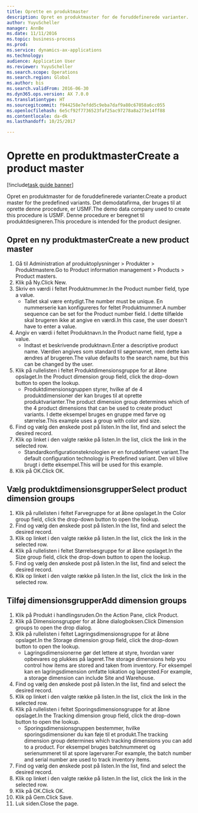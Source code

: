 ```yaml
--- 
title: Oprette en produktmaster
description: Opret en produktmaster for de foruddefinerede varianter.
author: YuyuScheller
manager: AnnBe
ms.date: 11/11/2016
ms.topic: business-process
ms.prod: 
ms.service: dynamics-ax-applications
ms.technology: 
audience: Application User
ms.reviewer: YuyuScheller
ms.search.scope: Operations
ms.search.region: Global
ms.author: bis
ms.search.validFrom: 2016-06-30
ms.dyn365.ops.version: AX 7.0.0
ms.translationtype: HT
ms.sourcegitcommit: f944258e7efdd5c9eba7daf9a80c67058a6cc055
ms.openlocfilehash: 6e5cf92f7736523faf25ac97278a8a273e14ff88
ms.contentlocale: da-dk
ms.lasthandoff: 10/25/2017

---
```

# <a name="create-a-product-master"></a><span data-ttu-id="df40a-103">Oprette en produktmaster</span><span class="sxs-lookup"><span data-stu-id="df40a-103">Create a product master</span></span>

[!include[task guide banner](../../includes/task-guide-banner.md)]

<span data-ttu-id="df40a-104">Opret en produktmaster for de foruddefinerede varianter.</span><span class="sxs-lookup"><span data-stu-id="df40a-104">Create a product master for the predefined variants.</span></span> <span data-ttu-id="df40a-105">Det demodatafirma, der bruges til at oprette denne procedure, er USMF.</span><span class="sxs-lookup"><span data-stu-id="df40a-105">The demo data company used to create this procedure is USMF.</span></span> <span data-ttu-id="df40a-106">Denne procedure er beregnet til produktdesigneren.</span><span class="sxs-lookup"><span data-stu-id="df40a-106">This procedure is intended for the product designer.</span></span>


## <a name="create-a-new-product-master"></a><span data-ttu-id="df40a-107">Opret en ny produktmaster</span><span class="sxs-lookup"><span data-stu-id="df40a-107">Create a new product master</span></span>
1. <span data-ttu-id="df40a-108">Gå til Administration af produktoplysninger > Produkter > Produktmastere.</span><span class="sxs-lookup"><span data-stu-id="df40a-108">Go to Product information management > Products > Product masters.</span></span>
2. <span data-ttu-id="df40a-109">Klik på Ny.</span><span class="sxs-lookup"><span data-stu-id="df40a-109">Click New.</span></span>
3. <span data-ttu-id="df40a-110">Skriv en værdi i feltet Produktnummer.</span><span class="sxs-lookup"><span data-stu-id="df40a-110">In the Product number field, type a value.</span></span>
    * <span data-ttu-id="df40a-111">Tallet skal være entydigt.</span><span class="sxs-lookup"><span data-stu-id="df40a-111">The number must be unique.</span></span> <span data-ttu-id="df40a-112">En nummerserie kan konfigureres for feltet Produktnummer.</span><span class="sxs-lookup"><span data-stu-id="df40a-112">A number sequence can be set for the Product number field.</span></span> <span data-ttu-id="df40a-113">I dette tilfælde skal brugeren ikke at angive en værdi.</span><span class="sxs-lookup"><span data-stu-id="df40a-113">In this case, the user doesn't have to enter a value.</span></span>  
4. <span data-ttu-id="df40a-114">Angiv en værdi i feltet Produktnavn.</span><span class="sxs-lookup"><span data-stu-id="df40a-114">In the Product name field, type a value.</span></span>
    * <span data-ttu-id="df40a-115">Indtast et beskrivende produktnavn.</span><span class="sxs-lookup"><span data-stu-id="df40a-115">Enter a descriptive product name.</span></span> <span data-ttu-id="df40a-116">Værdien angives som standard til søgenavnet, men dette kan ændres af brugeren.</span><span class="sxs-lookup"><span data-stu-id="df40a-116">The value defaults to the search name, but this can be changed by the user.</span></span>  
5. <span data-ttu-id="df40a-117">Klik på rullelisten i feltet Produktdimensionsgruppe for at åbne opslaget.</span><span class="sxs-lookup"><span data-stu-id="df40a-117">In the Product dimension group field, click the drop-down button to open the lookup.</span></span>
    * <span data-ttu-id="df40a-118">Produktdimensionsgruppen styrer, hvilke af de 4 produktdimensioner der kan bruges til at oprette produktvarianter.</span><span class="sxs-lookup"><span data-stu-id="df40a-118">The product dimension group determines which of the 4 product dimensions that can be used to create product variants.</span></span> <span data-ttu-id="df40a-119">I dette eksempel bruges en gruppe med farve og størrelse.</span><span class="sxs-lookup"><span data-stu-id="df40a-119">This example uses a group with color and size.</span></span>  
6. <span data-ttu-id="df40a-120">Find og vælg den ønskede post på listen.</span><span class="sxs-lookup"><span data-stu-id="df40a-120">In the list, find and select the desired record.</span></span>
7. <span data-ttu-id="df40a-121">Klik op linket i den valgte række på listen.</span><span class="sxs-lookup"><span data-stu-id="df40a-121">In the list, click the link in the selected row.</span></span>
    * <span data-ttu-id="df40a-122">Standardkonfigurationsteknologien er en foruddefineret variant.</span><span class="sxs-lookup"><span data-stu-id="df40a-122">The default configuration technology is Predefined variant.</span></span> <span data-ttu-id="df40a-123">Den vil blive brugt i dette eksempel.</span><span class="sxs-lookup"><span data-stu-id="df40a-123">This will be used for this example.</span></span>  
8. <span data-ttu-id="df40a-124">Klik på OK.</span><span class="sxs-lookup"><span data-stu-id="df40a-124">Click OK.</span></span>

## <a name="select-product-dimension-groups"></a><span data-ttu-id="df40a-125">Vælg produktdimensionsgrupper</span><span class="sxs-lookup"><span data-stu-id="df40a-125">Select product dimension groups</span></span>
1. <span data-ttu-id="df40a-126">Klik på rullelisten i feltet Farvegruppe for at åbne opslaget.</span><span class="sxs-lookup"><span data-stu-id="df40a-126">In the Color group field, click the drop-down button to open the lookup.</span></span>
2. <span data-ttu-id="df40a-127">Find og vælg den ønskede post på listen.</span><span class="sxs-lookup"><span data-stu-id="df40a-127">In the list, find and select the desired record.</span></span>
3. <span data-ttu-id="df40a-128">Klik op linket i den valgte række på listen.</span><span class="sxs-lookup"><span data-stu-id="df40a-128">In the list, click the link in the selected row.</span></span>
4. <span data-ttu-id="df40a-129">Klik på rullelisten i feltet Størrelsesgruppe for at åbne opslaget.</span><span class="sxs-lookup"><span data-stu-id="df40a-129">In the Size group field, click the drop-down button to open the lookup.</span></span>
5. <span data-ttu-id="df40a-130">Find og vælg den ønskede post på listen.</span><span class="sxs-lookup"><span data-stu-id="df40a-130">In the list, find and select the desired record.</span></span>
6. <span data-ttu-id="df40a-131">Klik op linket i den valgte række på listen.</span><span class="sxs-lookup"><span data-stu-id="df40a-131">In the list, click the link in the selected row.</span></span>

## <a name="add-dimension-groups"></a><span data-ttu-id="df40a-132">Tilføj dimensionsgrupper</span><span class="sxs-lookup"><span data-stu-id="df40a-132">Add dimension groups</span></span>
1. <span data-ttu-id="df40a-133">Klik på Produkt i handlingsruden.</span><span class="sxs-lookup"><span data-stu-id="df40a-133">On the Action Pane, click Product.</span></span>
2. <span data-ttu-id="df40a-134">Klik på Dimensionsgrupper for at åbne dialogboksen.</span><span class="sxs-lookup"><span data-stu-id="df40a-134">Click Dimension groups to open the drop dialog.</span></span>
3. <span data-ttu-id="df40a-135">Klik på rullelisten i feltet Lagringsdimensionsgruppe for at åbne opslaget.</span><span class="sxs-lookup"><span data-stu-id="df40a-135">In the Storage dimension group field, click the drop-down button to open the lookup.</span></span>
    * <span data-ttu-id="df40a-136">Lagringsdimensionerne gør det lettere at styre, hvordan varer opbevares og plukkes på lageret.</span><span class="sxs-lookup"><span data-stu-id="df40a-136">The storage dimensions help you control how items are stored and taken from inventory.</span></span> <span data-ttu-id="df40a-137">For eksempel kan en lagringsdimension omfatte lokation og lagersted.</span><span class="sxs-lookup"><span data-stu-id="df40a-137">For example, a storage dimension can include Site and Warehouse.</span></span>  
4. <span data-ttu-id="df40a-138">Find og vælg den ønskede post på listen.</span><span class="sxs-lookup"><span data-stu-id="df40a-138">In the list, find and select the desired record.</span></span>
5. <span data-ttu-id="df40a-139">Klik op linket i den valgte række på listen.</span><span class="sxs-lookup"><span data-stu-id="df40a-139">In the list, click the link in the selected row.</span></span>
6. <span data-ttu-id="df40a-140">Klik på rullelisten i feltet Sporingsdimensionsgruppe for at åbne opslaget.</span><span class="sxs-lookup"><span data-stu-id="df40a-140">In the Tracking dimension group field, click the drop-down button to open the lookup.</span></span>
    * <span data-ttu-id="df40a-141">Sporingsdimensionsgruppen bestemmer, hvilke sporingsdimensioner du kan føje til et produkt.</span><span class="sxs-lookup"><span data-stu-id="df40a-141">The tracking dimension group determines which tracking dimensions you can add to a product.</span></span> <span data-ttu-id="df40a-142">For eksempel bruges batchnummeret og serienummeret til at spore lagervarer.</span><span class="sxs-lookup"><span data-stu-id="df40a-142">For example, the batch number and serial number are used to track inventory items.</span></span>  
7. <span data-ttu-id="df40a-143">Find og vælg den ønskede post på listen.</span><span class="sxs-lookup"><span data-stu-id="df40a-143">In the list, find and select the desired record.</span></span>
8. <span data-ttu-id="df40a-144">Klik op linket i den valgte række på listen.</span><span class="sxs-lookup"><span data-stu-id="df40a-144">In the list, click the link in the selected row.</span></span>
9. <span data-ttu-id="df40a-145">Klik på OK.</span><span class="sxs-lookup"><span data-stu-id="df40a-145">Click OK.</span></span>
10. <span data-ttu-id="df40a-146">Klik på Gem.</span><span class="sxs-lookup"><span data-stu-id="df40a-146">Click Save.</span></span>
11. <span data-ttu-id="df40a-147">Luk siden.</span><span class="sxs-lookup"><span data-stu-id="df40a-147">Close the page.</span></span>


